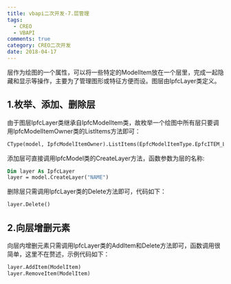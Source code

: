 ```yaml
---
title: vbapi二次开发-7.层管理
tags:
  - CREO
  - VBAPI
comments: true
category: CREO二次开发
date: 2018-04-17
---
```



层作为绘图的一个属性，可以将一些特定的ModelItem放在一个层里，完成一起隐藏和显示等操作，主要为了管理图形或特征方便而设。图层由IpfcLayer类定义。

## 1.枚举、添加、删除层

由于图层IpfcLayer类继承自IpfcModelItem类，故枚举一个绘图中所有层只要调用IpfcModelItemOwner类的ListItems方法即可：

```vb
CType(model, IpfcModelItemOwner).ListItems(EpfcModelItemType.EpfcITEM_LAYER)
```

添加层可直接调用IpfcModel类的CreateLayer方法，函数参数为层的名称:

```vb
Dim layer As IpfcLayer
layer = model.CreateLayer("NAME")
```

删除层只需调用IpfcLayer类的Delete方法即可，代码如下：

```vb
layer.Delete()
```

## 2.向层增删元素

向层内增删元素只需调用IpfcLayer类的AddItem和Delete方法即可，函数调用很简单，这里不在赘述，示例代码如下：

```vb
layer.AddItem(ModelItem)
layer.RemoveItem(ModelItem)
```